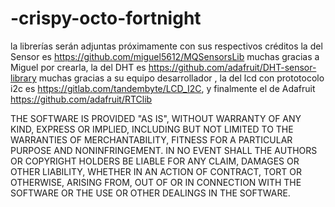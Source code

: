 # -crispy-octo-fortnight
la librerías serán adjuntas próximamente con sus respectivos créditos
la del Sensor es https://github.com/miguel5612/MQSensorsLib muchas gracias a Miguel por crearla, 
la del DHT es https://github.com/adafruit/DHT-sensor-library muchas gracias a su equipo desarrollador , 
la del lcd con prototocolo i2c es https://gitlab.com/tandembyte/LCD_I2C,
y finalmente el de Adafruit https://github.com/adafruit/RTClib


THE SOFTWARE IS PROVIDED "AS IS", WITHOUT WARRANTY OF ANY KIND, EXPRESS OR
IMPLIED, INCLUDING BUT NOT LIMITED TO THE WARRANTIES OF MERCHANTABILITY,
FITNESS FOR A PARTICULAR PURPOSE AND NONINFRINGEMENT. IN NO EVENT SHALL THE
AUTHORS OR COPYRIGHT HOLDERS BE LIABLE FOR ANY CLAIM, DAMAGES OR OTHER
LIABILITY, WHETHER IN AN ACTION OF CONTRACT, TORT OR OTHERWISE, ARISING FROM,
OUT OF OR IN CONNECTION WITH THE SOFTWARE OR THE USE OR OTHER DEALINGS IN THE
SOFTWARE.
